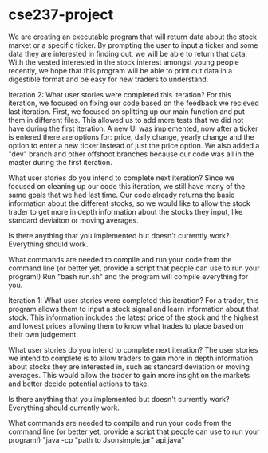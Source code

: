 # cse237-project

We are creating an executable program that will return data about the stock market or a specific ticker. By prompting the user to input a ticker and some data they are interested in finding out, we will be able to return that data. With the vested interested in the stock interest amongst young people recently, we hope that this program will be able to print out data in a digestible format and be easy for new traders to understand.

Iteration 2:
What user stories were completed this iteration?
For this iteration, we focused on fixing our code based on the feedback we recieved last iteration. First, we focused on splitting up our main function and put them in different files. This allowed us to add more tests that we did not have during the first iteration. A new UI was implemented, now after a ticker is entered there are options for: price, daily change, yearly change and the option to enter a new ticker instead of just the price option. We also added a "dev" branch and other offshoot branches because our code was all in the master during the first iteration. 

What user stories do you intend to complete next iteration?
Since we focused on cleaning up our code this iteration, we still have many of the same goals that we had last time. Our code already returns the basic information about the different stocks, so we would like to allow the stock trader to get more in depth information about the stocks they input, like standard deviaiton or moving averages. 

Is there anything that you implemented but doesn't currently work?
Everything should work. 

What commands are needed to compile and run your code from the command line (or better yet, provide a script that people can use to run your program!)
Run "bash run.sh" and the program will compile everything for you.

Iteration 1:
What user stories were completed this iteration?
For a trader, this program allows them to input a stock signal and learn information about that stock. This information includes the latest price of the stock and the highest and lowest prices allowing them to know what trades to place based on their own judgement. 

What user stories do you intend to complete next iteration?
The user stories we intend to complete is to allow traders to gain more in depth information about stocks they are interested in, such as standard deviation or moving averages. This would allow the trader to gain more insight on the markets and better decide potential actions to take. 

Is there anything that you implemented but doesn't currently work?
Everything should currently work. 

What commands are needed to compile and run your code from the command line (or better yet, provide a script that people can use to run your program!)
"java -cp "path to Jsonsimple.jar" api.java"
